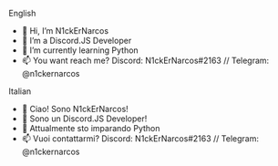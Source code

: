 English 
- 👋 Hi, I’m N1ckErNarcos
- 🌱 I’m a Discord.JS Developer
- 🐍 I’m currently learning Python
- 📫 You want reach me? Discord: N1ckErNarcos#2163 // Telegram: @n1ckernarcos


Italian
- 👋 Ciao! Sono N1ckErNarcos!
- 🌱 Sono un Discord.JS Developer!
- 🐍 Attualmente sto imparando Python
- 📫 Vuoi contattarmi? Discord: N1ckErNarcos#2163 // Telegram: @n1ckernarcos
